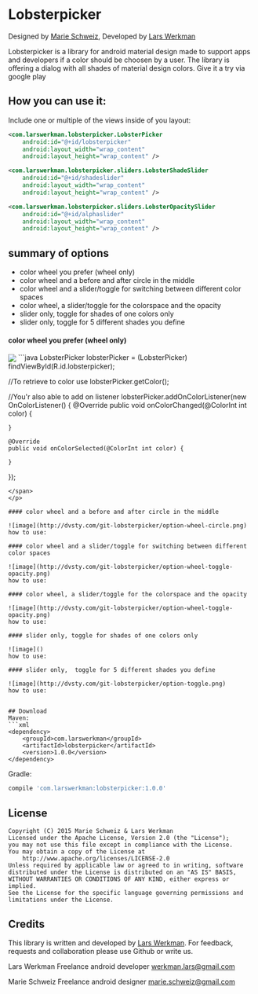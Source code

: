 # Lobsterpicker
Designed by <a href="http://dvsty.com">Marie Schweiz</a>, Developed by <a href="https://larswerkman.com">Lars Werkman</a>

Lobsterpicker is a library for android material design made to support apps and developers if a color should be choosen by a user. The library is offering a dialog with all shades of material design colors. Give it a try via google play

## How you can use it:

Include one or multiple of the views inside of you layout:
```xml
<com.larswerkman.lobsterpicker.LobsterPicker
    android:id="@+id/lobsterpicker"
    android:layout_width="wrap_content"
    android:layout_height="wrap_content" />

<com.larswerkman.lobsterpicker.sliders.LobsterShadeSlider
    android:id="@+id/shadeslider"
    android:layout_width="wrap_content"
    android:layout_height="wrap_content" />

<com.larswerkman.lobsterpicker.sliders.LobsterOpacitySlider
    android:id="@+id/alphaslider"
    android:layout_width="wrap_content"
    android:layout_height="wrap_content" />
```


## summary of options

* color wheel you prefer (wheel only)
* color wheel and a before and after circle in the middle
* color wheel and a slider/toggle for switching between different color spaces
* color wheel, a slider/toggle for the colorspace and the opacity
* slider only, toggle for shades of one colors only
* slider only,  toggle for 5 different shades you define


#### color wheel you prefer (wheel only)

<p style="display: table-cell; align-vertical: middle">
<img style="vertical-align: middle;" src="http://dvsty.com/git-lobsterpicker/option-wheel.png">
<span>
```java
LobsterPicker lobsterPicker = (LobsterPicker) findViewById(R.id.lobsterpicker);

//To retrieve to color use
lobsterPicker.getColor();

//You'r also able to add on listener
lobsterPicker.addOnColorListener(new OnColorListener() {
    @Override
    public void onColorChanged(@ColorInt int color) {
        
    }

    @Override
    public void onColorSelected(@ColorInt int color) {

    }
});
```
</span>
</p>

#### color wheel and a before and after circle in the middle

![image](http://dvsty.com/git-lobsterpicker/option-wheel-circle.png)
how to use:

#### color wheel and a slider/toggle for switching between different color spaces

![image](http://dvsty.com/git-lobsterpicker/option-wheel-toggle-opacity.png)
how to use:

#### color wheel, a slider/toggle for the colorspace and the opacity

![image](http://dvsty.com/git-lobsterpicker/option-wheel-toggle-opacity.png)
how to use:

#### slider only, toggle for shades of one colors only

![image]()
how to use:

#### slider only,  toggle for 5 different shades you define

![image](http://dvsty.com/git-lobsterpicker/option-toggle.png)
how to use:


## Download
Maven:
```xml
<dependency>
	<groupId>com.larswerkman</groupId>
	<artifactId>lobsterpicker</artifactId>
	<version>1.0.0</version>
</dependency>
```

Gradle:
```groovy
compile 'com.larswerkman:lobsterpicker:1.0.0'
``` 


## License
```license
Copyright (C) 2015 Marie Schweiz & Lars Werkman
Licensed under the Apache License, Version 2.0 (the "License");
you may not use this file except in compliance with the License.
You may obtain a copy of the License at
    http://www.apache.org/licenses/LICENSE-2.0
Unless required by applicable law or agreed to in writing, software
distributed under the License is distributed on an "AS IS" BASIS,
WITHOUT WARRANTIES OR CONDITIONS OF ANY KIND, either express or implied.
See the License for the specific language governing permissions and
limitations under the License.
```


## Credits
This library is written and developed by <a href="https://larswerkman.com">Lars Werkman</a>. For feedback, requests and collaboration please use Github or write us. 

Lars Werkman
Freelance android developer
werkman.lars@gmail.com

Marie Schweiz
Freelance android designer
marie.schweiz@gmail.com